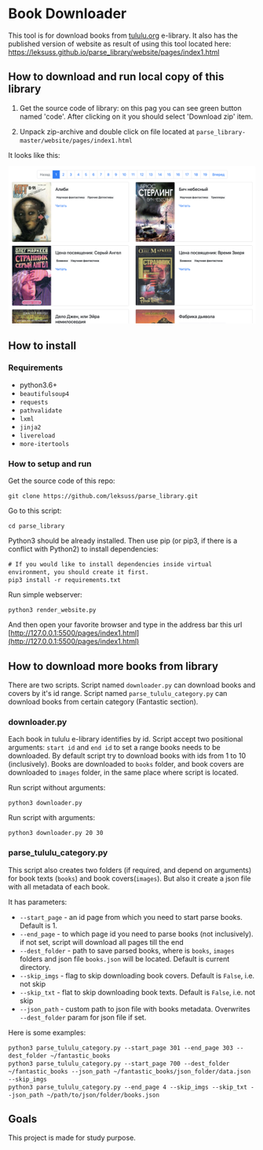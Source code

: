 # Book Downloader

This tool is for download books from [tululu.org](https://tululu.org) e-library. It also has the published version of website as result of using this tool located here:
https://leksuss.github.io/parse_library/website/pages/index1.html

## How to download and run local copy of this library

1. Get the source code of library: on this pag you can see green button named 'code'. After clicking on it you should select 'Download zip' item.

2. Unpack zip-archive and double click on file located at `parse_library-master/website/pages/index1.html`

It looks like this:

<img src="https://github.com/leksuss/parse_library/blob/master/.github/library_website_example.png" width="700">

## How to install

### Requirements

 - python3.6+
 - `beautifulsoup4`
 - `requests`
 - `pathvalidate`
 - `lxml`
 - `jinja2`
 - `livereload`
 - `more-itertools`


### How to setup and run

Get the source code of this repo:
```
git clone https://github.com/leksuss/parse_library.git
```

Go to this script:
```
cd parse_library
```

Python3 should be already installed. Then use pip (or pip3, if there is a conflict with Python2) to install dependencies:
```
# If you would like to install dependencies inside virtual environment, you should create it first.
pip3 install -r requirements.txt
```
Run simple webserver:
```
python3 render_website.py
```

And then open your favorite browser and type in the address bar this url [http://127.0.0.1:5500/pages/index1.html](http://127.0.0.1:5500/pages/index1.html)


## How to download more books from library

There are two scripts. Script named `downloader.py` can download books and covers by it's id range. Script named `parse_tululu_category.py` can download books from certain category (Fantastic section).

### downloader.py

Each book in tululu e-library identifies by id. Script accept two positional arguments: `start id` and `end id` to set a range books needs to be downloaded. By default script try to download books with ids from 1 to 10 (inclusively).
Books are downloaded to `books` folder, and book covers are downloaded to `images` folder, in the same place where script is located. 

Run script without arguments:
```
python3 downloader.py
```

Run script with arguments:
```
python3 downloader.py 20 30
```

### parse_tululu_category.py

This script also creates two folders (if required, and depend on arguments) for book texts (`books`) and book covers(`images`). But also it create a json file with all metadata of each book. 

It has parameters:
 - `--start_page` - an id page from which you need to start parse books. Default is 1.
 - `--end_page` - to which page id you need to parse books (not inclusively). if not set, script will download all pages till the end
 - `--dest_folder` - path to save parsed books, where is `books`, `images` folders and json file `books.json` will be located. Default is current directory.
 - `--skip_imgs` - flag to skip downloading book covers. Default is `False`, i.e. not skip
 - `--skip_txt` - flat to skip downloading book texts. Default is `False`, i.e. not skip
 - `--json_path` - custom path to json file with books metadata. Overwrites `--dest_folder` param for json file if set.

Here is some examples:
```
python3 parse_tululu_category.py --start_page 301 --end_page 303 --dest_folder ~/fantastic_books
python3 parse_tululu_category.py --start_page 700 --dest_folder ~/fantastic_books --json_path ~/fantastic_books/json_folder/data.json --skip_imgs
python3 parse_tululu_category.py --end_page 4 --skip_imgs --skip_txt --json_path ~/path/to/json/folder/books.json
```

## Goals
This project is made for study purpose.
